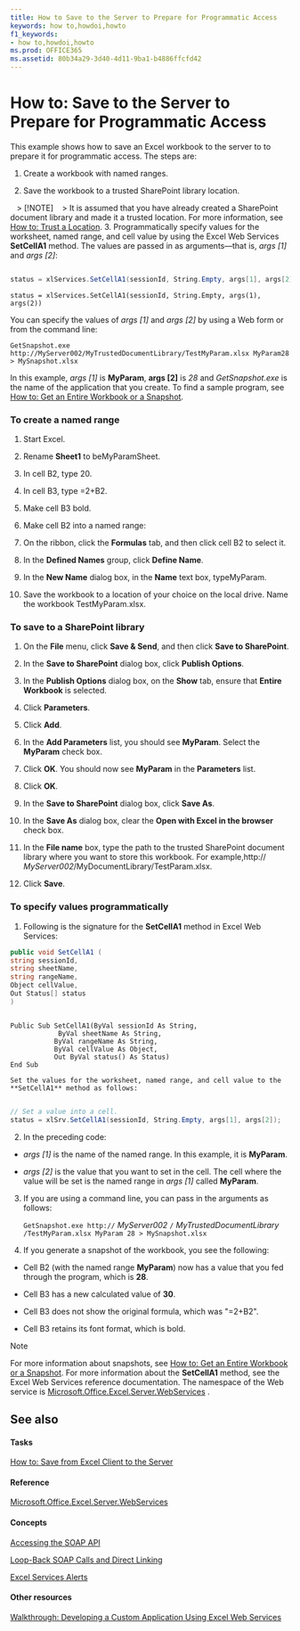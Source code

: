 ```yaml
---
title: How to Save to the Server to Prepare for Programmatic Access
keywords: how to,howdoi,howto
f1_keywords:
- how to,howdoi,howto
ms.prod: OFFICE365
ms.assetid: 80b34a29-3d40-4d11-9ba1-b4886ffcfd42
---
```



# How to: Save to the Server to Prepare for Programmatic Access

This example shows how to save an Excel workbook to the server to to prepare it for programmatic access. The steps are: 
  
    
    


1. Create a workbook with named ranges. 
    
  
2. Save the workbook to a trusted SharePoint library location. 
    
   > [!NOTE]
   > It is assumed that you have already created a SharePoint document library and made it a trusted location. For more information, see  [How to: Trust a Location](how-to-trust-a-location.md). 
3. Programmatically specify values for the worksheet, named range, and cell value by using the Excel Web Services **SetCellA1** method. The values are passed in as arguments—that is, _args [1]_ and _args [2]_: 
    
  ```cs
  
status = xlServices.SetCellA1(sessionId, String.Empty, args[1], args[2]);
  ```


  ```VB.net
  status = xlServices.SetCellA1(sessionId, String.Empty, args(1), args(2))
  ```


You can specify the values of  _args [1]_ and _args [2]_ by using a Web form or from the command line:
  
    
    




```
GetSnapshot.exe http://MyServer002/MyTrustedDocumentLibrary/TestMyParam.xlsx MyParam28 > MySnapshot.xlsx 
```

In this example,  _args [1]_ is **MyParam**, **args [2]** is _28_ and _GetSnapshot.exe_ is the name of the application that you create. To find a sample program, see [How to: Get an Entire Workbook or a Snapshot](how-to-get-an-entire-workbook-or-a-snapshot.md). 
### To create a named range


1. Start Excel. 
    
  
2. Rename **Sheet1** to beMyParamSheet. 
    
  
3. In cell B2, type 20. 
    
  
4. In cell B3, type =2+B2. 
    
  
5. Make cell B3 bold. 
    
  
6. Make cell B2 into a named range: 
    
1. On the ribbon, click the **Formulas** tab, and then click cell B2 to select it.
    
  
2. In the **Defined Names** group, click **Define Name**. 
    
  
3. In the **New Name** dialog box, in the **Name** text box, typeMyParam. 
    
  
7. Save the workbook to a location of your choice on the local drive. Name the workbook TestMyParam.xlsx. 
    
  

### To save to a SharePoint library


1. On the **File** menu, click **Save &amp; Send**, and then click **Save to SharePoint**. 
    
  
2. In the **Save to SharePoint** dialog box, click **Publish Options**. 
    
  
3. In the **Publish Options** dialog box, on the **Show** tab, ensure that **Entire Workbook** is selected.
    
  
4. Click **Parameters**. 
    
  
5. Click **Add**. 
    
  
6. In the **Add Parameters** list, you should see **MyParam**. Select the **MyParam** check box.
    
  
7. Click **OK**. You should now see **MyParam** in the **Parameters** list.
    
  
8. Click **OK**. 
    
  
9. In the **Save to SharePoint** dialog box, click **Save As**. 
    
  
10. In the **Save As** dialog box, clear the **Open with Excel in the browser** check box.
    
  
11. In the **File name** box, type the path to the trusted SharePoint document library where you want to store this workbook. For example,http:// _MyServer002_/MyDocumentLibrary/TestParam.xlsx. 
    
  
12. Click **Save**. 
    
  

### To specify values programmatically


1. Following is the signature for the **SetCellA1** method in Excel Web Services:
    
  ```cs
  public void SetCellA1 (
string sessionId,
string sheetName,
string rangeName,
Object cellValue,
Out Status[] status
)
  ```


  ```VB.net
  
Public Sub SetCellA1(ByVal sessionId As String,
              ByVal sheetName As String, 
             ByVal rangeName As String, 
             ByVal cellValue As Object, 
             Out ByVal status() As Status)
End Sub
  ```


    Set the values for the worksheet, named range, and cell value to the **SetCellA1** method as follows:
    


  ```cs
  
// Set a value into a cell.
status = xlSrv.SetCellA1(sessionId, String.Empty, args[1], args[2]);

  ```

2. In the preceding code: 
    
  -  _args [1]_ is the name of the named range. In this example, it is **MyParam**. 
    
  
  -  _args [2]_ is the value that you want to set in the cell. The cell where the value will be set is the named range in _args [1]_ called **MyParam**. 
    
  
3. If you are using a command line, you can pass in the arguments as follows: 
    
     `GetSnapshot.exe http://` _MyServer002_ `/` _MyTrustedDocumentLibrary_ `/TestMyParam.xlsx MyParam 28 > MySnapshot.xlsx`
    
  
4. If you generate a snapshot of the workbook, you see the following: 
    
  - Cell B2 (with the named range **MyParam**) now has a value that you fed through the program, which is **28**. 
    
  
  - Cell B3 has a new calculated value of **30**. 
    
  
  - Cell B3 does not show the original formula, which was "=2+B2". 
    
  
  - Cell B3 retains its font format, which is bold. 
    
  

> [!NOTE]
> For more information about snapshots, see  [How to: Get an Entire Workbook or a Snapshot](how-to-get-an-entire-workbook-or-a-snapshot.md). For more information about the **SetCellA1** method, see the Excel Web Services reference documentation. The namespace of the Web service is [Microsoft.Office.Excel.Server.WebServices](https://msdn.microsoft.com/library/Microsoft.Office.Excel.Server.WebServices.aspx) .
  
    
    


## See also


#### Tasks


  
    
    
 [How to: Save from Excel Client to the Server](how-to-save-from-excel-client-to-the-server.md)
#### Reference


  
    
    
 [Microsoft.Office.Excel.Server.WebServices](https://msdn.microsoft.com/library/Microsoft.Office.Excel.Server.WebServices.aspx)
#### Concepts


  
    
    
 [Accessing the SOAP API](accessing-the-soap-api.md)
  
    
    
 [Loop-Back SOAP Calls and Direct Linking](loop-back-soap-calls-and-direct-linking.md)
  
    
    
 [Excel Services Alerts](excel-services-alerts.md)
#### Other resources


  
    
    
 [Walkthrough: Developing a Custom Application Using Excel Web Services](walkthrough-developing-a-custom-application-using-excel-web-services.md)
